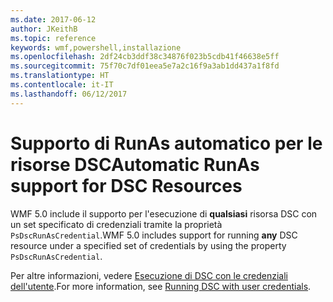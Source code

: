 ```yaml
---
ms.date: 2017-06-12
author: JKeithB
ms.topic: reference
keywords: wmf,powershell,installazione
ms.openlocfilehash: 2df24cb3ddf38c34876f023b5cdb41f46638e5ff
ms.sourcegitcommit: 75f70c7df01eea5e7a2c16f9a3ab1dd437a1f8fd
ms.translationtype: HT
ms.contentlocale: it-IT
ms.lasthandoff: 06/12/2017
---
```

# <a name="automatic-runas-support-for-dsc-resources"></a><span data-ttu-id="8b84d-102">Supporto di RunAs automatico per le risorse DSC</span><span class="sxs-lookup"><span data-stu-id="8b84d-102">Automatic RunAs support for DSC Resources</span></span>

<span data-ttu-id="8b84d-103">WMF 5.0 include il supporto per l'esecuzione di **qualsiasi** risorsa DSC con un set specificato di credenziali tramite la proprietà `PsDscRunAsCredential`.</span><span class="sxs-lookup"><span data-stu-id="8b84d-103">WMF 5.0 includes support for running **any** DSC resource under a specified set of credentials by using the property `PsDscRunAsCredential`.</span></span> 

<span data-ttu-id="8b84d-104">Per altre informazioni, vedere [Esecuzione di DSC con le credenziali dell'utente](https://msdn.microsoft.com/powershell/dsc/runasuser).</span><span class="sxs-lookup"><span data-stu-id="8b84d-104">For more information, see [Running DSC with user credentials](https://msdn.microsoft.com/powershell/dsc/runasuser).</span></span>

